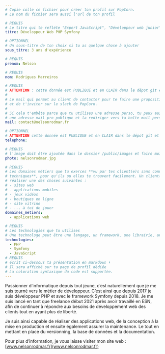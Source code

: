 ```yaml
---
# Copie colle ce fichier pour créer ton profil sur PopCorn.
# Le nom du fichier sera aussi l'url de ton profil

# REQUIS
# Le titre qui te refléte "Expert JavaScript", "Développeur web junior"
titre: Développeur Web PHP Symfony

# OPTIONNEL
# Un sous-titre de ton choix si tu as quelque chose à ajouter
sous_titre: 3 ans d'expérience

# REQUIS
prenom: Nelson

# REQUIS
nom: Rodrigues Marreiros

# REQUIS
# ATTENTION : cette donnée est PUBLIQUE et en CLAIR dans le dépot git et sur le site
#
# Le mail qui permet au client de contacter pour te faire une proposition de projet
# et de t'inviter sur le slack de PopCorn.
#
# Si cela t'embête parce que tu utilises une adresse perso, tu peux aussi te créer
# une adresse mail pro publique et la rediriger vers ta boîte mail perso
mail: contact@nelsonrodmar.fr

# OPTIONNEL
# ATTENTION cette donnée est PUBLIQUE et en CLAIR dans le dépot git et sur le site
telephone:

# REQUIS
# l'image doit être ajoutée dans le dossier /public/images et faire moins de 100ko ! Sa hauteur affichée sur le site sera de 300px, elle s'adaptera comme elle peut au responsive avec du css.
photo: nelsonrodmar.jpg

# REQUIS
# Les domaines métiers que tu exerces **vu par tes client(e)s sans connaissances
# techniques**, pour qu'ils ou elles te trouvent facilement. Un client(e) veut par exemple
# réaliser une des choses suivantes :
# - sites web
# - applications mobiles
# - jeux vidéos
# - boutiques en ligne
# - site vitrine
# - ... à toi de jouer
domaines_metiers:
  - applications web

# REQUIS
# Les technologies que tu utilises
# Une technologe peut être une langage, un framework, une librairie, un CMS ...
technologies:
  - PHP
  - Symfony
  - JavaScript
# REQUIS
# écrit ci-dessous ta présentation en markdown ⬇️
# Il sera affiché sur ta page de profil dédiée
# La coloration syntaxique du code est supportée.
---
```


Passionner d’informatique depuis tout jeune, c’est naturellement que je me suis tourné vers le métier de développeur. C’est ainsi que depuis 2017 je suis développeur PHP et avec le framework Symfony depuis 2018. Je me suis lancé en tant que freelance début 2021 après avoir travaillé en ESN, afin de continuer à répondre aux besoins de développement web des clients tout en ayant plus de liberté.

Je suis ainsi capable de réaliser des applications web, de la conception à la mise en production et ensuite également assurer la maintenance. Le tout en mettant en place du versionning, la base de données et la documentation. 

Pour plus d’information, je vous laisse visiter mon site web : [www.nelsonrodmar.fr](www.nelsonrodmar.fr)
